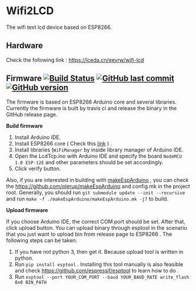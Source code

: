# Wifi2LCD
The wifi text lcd device based on ESP8266. 

## Hardware
Check the following link :
https://lceda.cn/eeyrw/wifi-lcd

## Firmware [![Build Status](https://travis-ci.org/eeyrw/LcdTcp.svg?branch=master)](https://travis-ci.org/eeyrw/LcdTcp) [![GitHub last commit](https://img.shields.io/github/last-commit/google/skia.svg)]() [![GitHub version](https://badge.fury.io/gh/eeyrw%2FLcdTcp.svg)](https://badge.fury.io/gh/eeyrw%2FLcdTcp)
The firmware is based on ESP8266 Arduino core and several libraries. Currently the firmware is built by travis ci and release the binary in the GitHub release page.

**Build firmware**

1. Install Arduino IDE. 
2. Install ESP8266 core ( Check this [link](https://github.com/esp8266/Arduino)  ) .
3. Install libraries (`WiFiManager` by inside library manager of Arduino IDE.
4. Open the LcdTcp.ino with Arduino IDE and specify the board `NodeMCU 1.0 ESP-12E` and other parameters should be set accordingly.
5. Click verify button.

Also, if you are interested in building with [makeEspArduino](https://github.com/plerup/makeEspArduino) , you can check the https://github.com/plerup/makeEspArduino and config.mk in the project root. Generally, you should run `git submodule update --init --recursive` and run `make -f ./makeEspArduino/makeEspArduino.mk -j7` to build.

**Upload firmware**

If you choose Arduino IDE, the correct COM port should be set. After that, click upload button. You can upload binary through esptool in the scenario that you just want to upload bin from release page to ESP8266 . The following steps can be taken:
1. If you have not python 3, then get it. Because upload tool is written in python.
2. Run `pip install esptool` .  Installing this tool manually is also feasible and check https://github.com/espressif/esptool to learn how to do .
3. Run `esptool --port YOUR_COM_PORT --baud YOUR_BAUD_RATE write_flash 0x0 BIN_PATH`  




<!--stackedit_data:
eyJoaXN0b3J5IjpbLTEzODkyMTYxOTcsMjA3ODM4ODg4N119
-->
